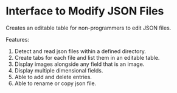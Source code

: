 # Interface to Modify JSON Files

Creates an editable table for non-programmers to edit JSON files.

Features:

1. Detect and read json files within a defined directory.
2. Create tabs for each file and list them in an editable table.
3. Display images alongside any field that is an image.
4. Display multiple dimensional fields.
5. Able to add and delete entries.
6. Able to rename or copy json file.
